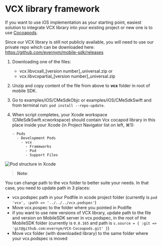 # VCX library framework 

If you want to use iOS implementation as your starting point, easiest solution to integrate VCX library into your existing project or new one is to use [Cocoapods](https://cocoapods.org).

Since our VCX library is still not publicly available, you will need to use our private repo which can be downloaded here: https://github.com/evernym/mobile-sdk/releases 

1. Downloading one of the files: 
    
    - vcx.libvcxall_[version number]_universal.zip or 
    - vcx.libvcxpartial_[version number]_universal.zip

2. Unzip and copy content of the file from above to **vcx** folder in root of mobile SDK. 

3. Go to examples/iOS/CMeSdkObjc or examples/iOS/CMeSdkSwift and from terminal run: 
`pod install --repo-update`.

4. When script completes, your Xcode workspace (CMeSdkSwift.xcworkspace) should contain Vcx cocapod library in this place inside your Xcode (in Project Navigator list on left, ⌘1): 
   
   ```
   - Pods
     - Development Pods
       - vcx
         - Frameworks
         - Pod
         - Support Files

![Pod structure in Xcode](/wiki-images/pod-structure.png)


> **Note**: 

You can change path to the vcx folder to better suite your needs. In that case, you need to update path in 3 places: 

- vcx.podspec path in your Podfile in xcode project folder (currently is `pod 'vcx', :path => '../../../vcx.podspec'`)
- Move vcx.pospec to the folder where you pointed in Podifle
- if you want to use new versions of VCX library, update path to the file and version on MobileSDK server in vcx.podspec, in the root of the MobileSDK folder (currently is `0.0.165` and path is `s.source = { :git => 'git@github.com:evernym/VCX-Cocoapods.git' }`)
- Move vcx folder (with downloaded library) to the same folder where your vcx.podspec is moved
